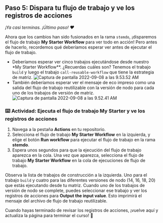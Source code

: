 <!--
  <<< Notas del autor: Paso 5 >>>
  Comienza este paso reconociendo el paso anterior.
  Define términos y enlaza a docs.github.com.
-->

## Paso 5: Dispara tu flujo de trabajo y ve los registros de acciones

_¡Ya casi terminas. ¡Último paso! :heart:_

Ahora que los cambios han sido fusionados en la rama `stemdo`, ¡disparemos el flujo de trabajo **My Starter Workflow** para ver todo en acción! Pero antes de hacerlo, recordemos qué deberíamos esperar ver antes de ejecutar el flujo de trabajo.

- Deberíamos esperar ver cinco trabajos ejecutándose desde nuestro \*My Starter Workflow\*\*. ¿Recuerdas cuáles son? Tenemos el trabajo `build` y luego el trabajo `call-reusable-workflow` que tiene la estrategia de matriz.
  ![Captura de pantalla 2022-09-08 a las 9.53.52 AM](https://user-images.githubusercontent.com/6351798/189220189-97361a5e-eecf-4666-a859-e0587354bafe.png)
- También deberíamos esperar ver el mensaje de eco impreso como una salida del flujo de trabajo reutilizable con la versión de nodo para cada uno de los trabajos de versión de matriz.
  ![Captura de pantalla 2022-09-08 a las 9.52.41 AM](https://user-images.githubusercontent.com/6351798/189220620-0576540a-366f-44e1-866c-2955af399cdb.png)


### :keyboard: Actividad: Ejecuta el flujo de trabajo My Starter y ve los registros de acciones

1. Navega a la pestaña **Actions** en tu repositorio.
1. Selecciona el flujo de trabajo **My Starter Workflow** en la izquierda, y elige el botón **Run workflow** para ejecutar el flujo de trabajo en la rama **stemdo**.
1. Espera unos segundos para que la ejecución del flujo de trabajo aparezca en la cola. Una vez que aparezca, selecciona el flujo de trabajo **My Starter Workflow** en la cola de ejecuciones de flujo de trabajo.

Observa la lista de trabajos de construcción a la izquierda. Uno para el trabajo `build` y cuatro para las diferentes versiones de nodo (14, 16, 18, 20) que estás ejecutando desde tu matriz. Cuando uno de los trabajos de versión de nodo se complete, puedes seleccionar ese trabajo y ver los registros de acciones para **Output the input value**. Esto imprimirá el mensaje del archivo de flujo de trabajo reutilizable.

Cuando hayas terminado de revisar los registros de acciones, ¡vuelve aquí y actualiza la página para terminar el curso! 🎉
